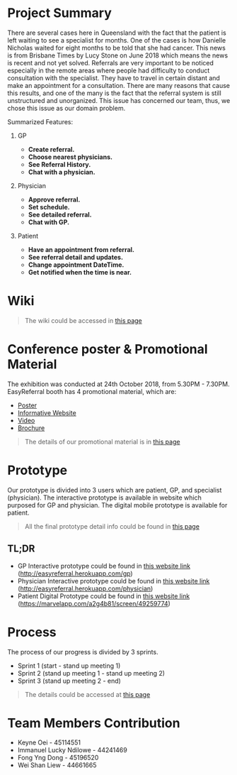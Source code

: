 
# Project Summary

There are several cases here in Queensland with the fact that the patient is left waiting to see a specialist for months. One of the cases is how Danielle Nicholas waited for eight months to be told that she had cancer. This news is from Brisbane Times by Lucy Stone on June 2018 which means the news is recent and not yet solved. Referrals are very important to be noticed especially in the remote areas where people had difficulty to conduct consultation with the specialist. They have to travel in certain distant and make an appointment for a consultation. There are many reasons that cause this results, and one of the many is the fact that the referral system is still unstructured and unorganized. This issue has concerned our team, thus, we chose this issue as our domain problem.

Summarized Features:

1. GP
   * **Create referral.** 
   * **Choose nearest physicians.**
   * **See Referral History.** 
   * **Chat with a physician.**

2. Physician
   * **Approve referral.** 
   * **Set schedule.** 
   * **See detailed referral.** 
   * **Chat with GP.** 
   
3. Patient
   * **Have an appointment from referral.** 
   * **See referral detail and updates.** 
   * **Change appointment DateTime.**
   * **Get notified when the time is near.** 

# Wiki
> The wiki could be accessed in [this page](https://github.com/deco3500-2018/Pirates-of-Design/wiki)

# Conference poster & Promotional Material

The exhibition was conducted at 24th October 2018, from 5.30PM - 7.30PM. EasyReferral booth has 4 promotional material, which are:
* [Poster]()
* [Informative Website](http://easyreferral.herokuapp.com)
* [Video](https://www.youtube.com/watch?v=3UkhrcoYboA)
* [Brochure]()

> The details of our promotional material is in [this page](https://github.com/deco3500-2018/Pirates-of-Design/wiki/Conference-poster-&-Promotional-Material)

# Prototype

Our prototype is divided into 3 users which are patient, GP, and specialist (physician). The interactive prototype is available in website which purposed for GP and physician. The digital mobile prototype is available for patient. 

> All the final prototype detail info could be found in [this page](https://github.com/deco3500-2018/Pirates-of-Design/wiki/Final-Prototype)

## TL;DR
* GP Interactive prototype could be found in [this website link](http://easyreferral.herokuapp.com/gp) (http://easyreferral.herokuapp.com/gp)
* Physician Interactive prototype could be found in [this website link](http://easyreferral.herokuapp.com/physician) (http://easyreferral.herokuapp.com/physician)
* Patient Digital Prototype could be found in [this website link](https://marvelapp.com/a2g4b81/screen/49259774) (https://marvelapp.com/a2g4b81/screen/49259774)

# Process

The process of our progress is divided by 3 sprints.
* Sprint 1 (start - stand up meeting 1)
* Sprint 2 (stand up meeting 1 - stand up meeting 2)
* Sprint 3 (stand up meeting 2 - end)

> The details could be accessed at [this page](https://github.com/deco3500-2018/Pirates-of-Design/wiki/Process)

# Team Members Contribution

- Keyne Oei - 45114551
- Immanuel Lucky Ndilowe - 44241469
- Fong Yng Dong - 45196520
- Wei Shan Liew - 44661665 
